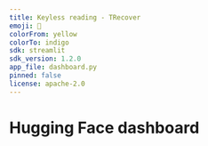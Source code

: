 ```yaml
---
title: Keyless reading - TRecover
emoji: 🔮
colorFrom: yellow
colorTo: indigo
sdk: streamlit
sdk_version: 1.2.0
app_file: dashboard.py
pinned: false
license: apache-2.0
---
```


# Hugging Face dashboard